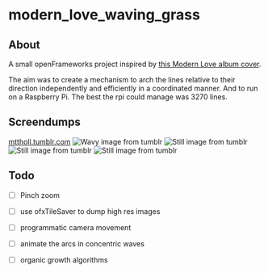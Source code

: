 # modern_love_waving_grass
## About
A small openFrameworks project inspired by [this Modern Love album cover](http://www.modern-love.co.uk/releases/miles-faint-hearted).

The aim was to create a mechanism to arch the lines relative to their direction independently and efficiently in a coordinated manner. And to run on a Raspberry Pi. The best the rpi could manage was 3270 lines.

## Screendumps
[mttholl.tumblr.com](http://mttholl.tumblr.com/)
![Wavy image from tumblr](https://36.media.tumblr.com/cf20ddd0a9b63992b3772ede3e642931/tumblr_nihvc8Dgbu1rxgdjxo9_1280.png)
![Still image from tumblr](https://40.media.tumblr.com/2f328e2d5715c77422c08355f348de8b/tumblr_nihvc8Dgbu1rxgdjxo10_1280.png)
![Still image from tumblr](http://41.media.tumblr.com/aa6898c0d247f7788dd45f2058ca02e1/tumblr_nihvdyBSSs1rxgdjxo4_1280.png)
![Still image from tumblr](http://41.media.tumblr.com/7074e0dca0605d0deb456d6ede021c63/tumblr_nihvdyBSSs1rxgdjxo7_1280.png)

## Todo
- [ ] Pinch zoom
- [ ] use ofxTileSaver to dump high res images
- [ ] programmatic camera movement
- [ ] animate the arcs in concentric waves
- [ ] organic growth algorithms

